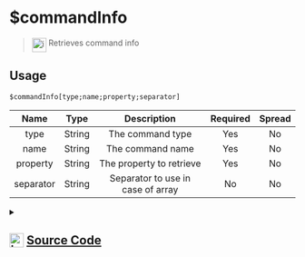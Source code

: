 # $commandInfo
> <img align="top" src="https://upload.wikimedia.org/wikipedia/commons/thumb/e/e4/Infobox_info_icon.svg/160px-Infobox_info_icon.svg.png?20150409153300" alt="image" width="25" height="auto"> Retrieves command info
## Usage
```
$commandInfo[type;name;property;separator]
```
| Name | Type | Description | Required | Spread
| :---: | :---: | :---: | :---: | :---: |
type | String | The command type | Yes | No
name | String | The command name | Yes | No
property | String | The property to retrieve | Yes | No
separator | String | Separator to use in case of array | No | No
<details>
<summary>
    
## <img align="top" src="https://cdn4.iconfinder.com/data/icons/iconsimple-logotypes/512/github-512.png" alt="image" width="25" height="auto">  [Source Code](https://github.com/tryforge/ForgeScript-V2/blob/main/src/native/commandInfo.ts)
    
</summary>
    
```ts
import { ClientEvents, Events } from "discord.js"
import { ArgType, NativeFunction, Return } from "../structures"

export default new NativeFunction({
    name: "$commandInfo",
    version: "1.0.3",
    description: "Retrieves command info",
    unwrap: true,
    brackets: true,
    args: [
        {
            name: "type",
            description: "The command type",
            rest: false,
            type: ArgType.String,
            required: true,
        },
        {
            name: "name",
            description: "The command name",
            rest: false,
            required: true,
            type: ArgType.String,
        },
        {
            name: "property",
            description: "The property to retrieve",
            rest: false,
            required: true,
            type: ArgType.String,
        },
        {
            name: "separator",
            description: "Separator to use in case of array",
            rest: false,
            type: ArgType.String,
        },
    ],
    execute(ctx, [type, name, prop, sep]) {
        const cmd = ctx.client.commands.get(type as keyof ClientEvents, (x) => x.name === name || !!x.data.aliases?.includes(name))[0]
        if (!cmd) return Return.success()
        const val = cmd.data?.[prop]
        return Return.success(Array.isArray(val) ? val.join(sep || ", ") : val)
    },
})

```
    
</details>